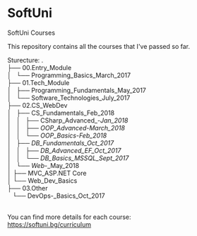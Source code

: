 # SoftUni
SoftUni Courses

This repository contains all the courses that I've passed so far. 

Sturecture:
.<br />
├── 00.Entry_Module<br />
│   └── Programming_Basics_March_2017<br />
├── 01.Tech_Module<br />
│   ├── Programming_Fundamentals_May_2017<br />
│   └── Software_Technologies_July_2017<br />
├── 02.CS_WebDev<br />
│   ├── CS_Fundamentals_Feb_2018<br />
│   │   ├── CSharp_Advanced_-_Jan_2018<br />
│   │   ├── OOP_Advanced_-_March_2018<br />
│   │   └── OOP_Basics_-_Feb_2018<br />
│   ├── DB_Fundamentals_Oct_2017<br />
│   │   ├── DB_Advanced_EF_Oct_2017<br />
│   │   └── DB_Basics_MSSQL_Sept_2017<br />
│   └── Web_-_May_2018<br />
│		├── MVC_ASP.NET Core<br />
│		└── Web_Dev_Basics<br />
├── 03.Other<br />
    └── DevOps-_Basics_Oct_2017<br />
<br />

You can find more details for each course:<br />
https://softuni.bg/curriculum

